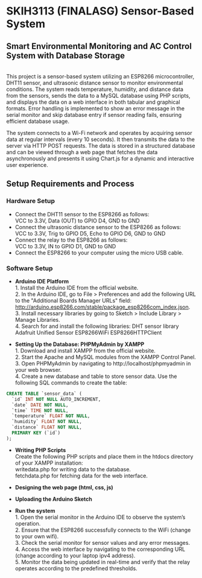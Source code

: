 # SKIH3113 (FINALASG) Sensor-Based System
## Smart Environmental Monitoring and AC Control System with Database Storage
<br>This project is a sensor-based system utilizing an ESP8266 microcontroller, DHT11 sensor, and ultrasonic distance sensor to monitor environmental conditions. The system reads temperature, humidity, and distance data from the sensors, sends the data to a MySQL database using PHP scripts, and displays the data on a web interface in both tabular and graphical formats. Error handling is implemented to show an error message in the serial monitor and skip database entry if sensor reading fails, ensuring efficient database usage.

The system connects to a Wi-Fi network and operates by acquiring sensor data at regular intervals (every 10 seconds). It then transmits the data to the server via HTTP POST requests. The data is stored in a structured database and can be viewed through a web page that fetches the data asynchronously and presents it using Chart.js for a dynamic and interactive user experience.

## Setup Requirements and Process
### Hardware Setup
- Connect the DHT11 sensor to the ESP8266 as follows:
<br>VCC to 3.3V, Data (OUT) to GPIO D4, GND to GND
- Connect the ultrasonic distance sensor to the ESP8266 as follows:
<br>VCC to 3.3V, Trig to GPIO D5, Echo to GPIO D6, GND to GND
- Connect the relay to the ESP8266 as follows:
<br>VCC to 3.3V, IN to GPIO D1, GND to GND
- Connect the ESP8266 to your computer using the micro USB cable.

### Software Setup
- **Arduino IDE Platform**
<br>1. Install the Arduino IDE from the official website.
<br>2. In the Arduino IDE, go to File > Preferences and add the following URL to the "Additional Boards Manager URLs" field: http://arduino.esp8266.com/stable/package_esp8266com_index.json.
<br>3. Install necessary libraries by going to Sketch > Include Library > Manage Libraries.
<br>4. Search for and install the following libraries:
DHT sensor library
Adafruit Unified Sensor
ESP8266WiFi
ESP8266HTTPClient

- **Setting Up the Database: PHPMyAdmin by XAMPP**
<br>1. Download and install XAMPP from the official website.
<br>2. Start the Apache and MySQL modules from the XAMPP Control Panel.
<br>3. Open PHPMyAdmin by navigating to http://localhost/phpmyadmin in your web browser.
<br>4. Create a new database and table to store sensor data. Use the following SQL commands to create the table:
```sql
CREATE TABLE `sensor_data` (
  `id` INT NOT NULL AUTO_INCREMENT,
  `date` DATE NOT NULL,
  `time` TIME NOT NULL,
  `temperature` FLOAT NOT NULL,
  `humidity` FLOAT NOT NULL,
  `distance` FLOAT NOT NULL,
  PRIMARY KEY (`id`)
);
```

- **Writing PHP Scripts**
<br>Create the following PHP scripts and place them in the htdocs directory of your XAMPP installation:
<br>writedata.php for writing data to the database.
<br>fetchdata.php for fetching data for the web interface.

- **Designing the web page (html, css, js)**
- **Uploading the Arduino Sketch**
- **Run the system**
<br>1. Open the serial monitor in the Arduino IDE to observe the system’s operation.
<br>2. Ensure that the ESP8266 successfully connects to the WiFi (change to your own wifi).
<br>3. Check the serial monitor for sensor values and any error messages.
<br>4. Access the web interface by navigating to the corresponding URL (change according to your laptop ipv4 address).
<br>5. Monitor the data being updated in real-time and verify that the relay operates according to the predefined thresholds.
